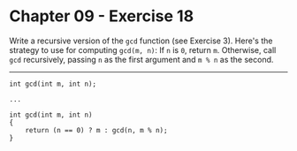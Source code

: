 # Chapter 09 - Exercise 18

Write a recursive version of the `gcd` function (see Exercise 3). Here's the strategy to use for computing `gcd(m, n)`: If `n` is `0`, return `m`. Otherwise, call `gcd` recursively, passing `n` as the first argument and `m % n` as the second.

---

```
int gcd(int m, int n);

...

int gcd(int m, int n)
{
    return (n == 0) ? m : gcd(n, m % n);
}
```
